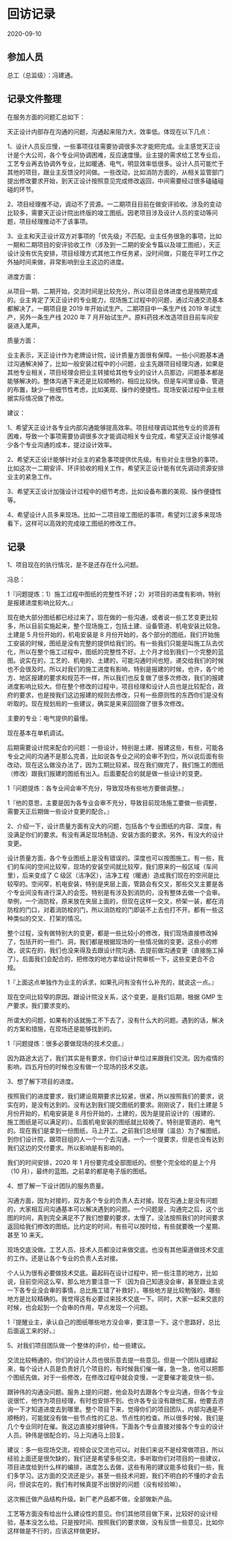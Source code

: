 # 回访记录

2020-09-10

## 参加人员

总工（总监级）：冯建通。

## 记录文件整理

在服务方面的问题汇总如下：

天正设计内部存在沟通的问题，沟通起来阻力大，效率低。体现在以下几点：

1、设计人员反应慢，一些事项往往需要协调很多次才能把完成。业主感觉天正设计是个大公司，各个专业间协调困难，反应速度慢。业主提的需求给工艺专业后，工艺专业再去协调外专业，比如暖通、电气，明显效率低很多。设计人员可能忙于其他的项目，跟业主反馈没时间做。一些改动，比如消防方面的，从相关监管部门提出修改要求开始，到天正设计按照意见完成修改返回，中间需要经过很多磕磕碰碰的环节。

2、项目经理推不动，调动不了资源。一二期项目目前在做安评验收。涉及的变动比较多，需要天正设计院出终版的竣工图纸。因老项目涉及设计人员的变动等问题，项目经理推动不了该事项。

3、业主和天正设计双方对事项的「优先级」不匹配。业主任务很急的事项，比如一期和二期项目的安评验收工作（涉及到一二期的安全专篇以及竣工图纸），天正设计没有优先安排，项目经理方式其他工作任务紧，没时间做，只能在平时工作之外抽时间来做，非常影响到业主这边的进度。

进度方面：

从项目一期、二期开始，交流时间是比较充分，所以项目总体进度也是按期完成的。业主肯定了天正设计的专业能力，现场施工过程中的问题，通过沟通交流基本都解决了。一期项目是 2019 年开始试生产。二期项目中一条生产线 2019 年试生产，另外一条生产线 2020 年 7 月开始试生产。原料药技术改造项目目前车间安装进入尾声。

质量方面：

业主表示，天正设计作为老牌设计院，设计质量方面很有保障。一些小问题基本通过沟通解决掉了，比如一般安装过程中的小问题，业主先跟项目经理沟通，如果是其他专业相关，项目经理会把业主转接给其他专业的设计人员那边，问题基本都是能够解决的。整体沟通下来还是比较顺畅的，相应比较快。但是车间里设备、管道的布置，缺少一些细节性考虑，比如美观、操作的便捷性。现场安装过程中业主根据实际情况做了修改。

建议：

1、希望天正设计各专业内部沟通能够提高效率。项目经理调动其他专业的资源有困难，导致一个事项需要协调很多次才能调动相关专业完成，希望天正设计能够减少各个专业沟通的成本，提过设计效率。

2、希望天正设计能够针对业主的紧急事项提供优先级。有些对业主很急的事项，比如这次一二期安评、环评验收的相关工作，希望天正设计能有优先调动资源安排业主的紧急工作。

3、希望天正设计加强设计过程中的细节考虑，比如设备布置的美观、操作便捷性等。

4、希望设计人员多来现场。比如一二项目竣工图纸的事项，希望刘江波多来现场看下，这样可以高效的完成竣工图纸的修改工作。

## 记录

1、项目现在的执行情况，是不是还存在什么问题。

冯总：

1『问题提炼：1）施工过程中图纸的完整性不好；2）对项目的进度有影响，特别是报建进度影响比较大。』

现在绝大部分图纸都已经过来了。现在做的一些沟通，或者说一些工艺变更比较多，所以目前实施起来，整个现场施工，包括土建、设备管道、机电安装比较急。土建是 5 月份开始的，机电安装是 8 月份开始的，各个部分的图纸，我们开始施工安装的时候，图纸是没有完整的提供给我们的。有一些我们只能是叫施工队去优化，所以在整个施工过程中，图纸的完整性不好。上个月才给到我们一个完整的蓝图。说实在的，工艺的、机电的、土建的，可能沟通时间也短，递交给我们的时候也不会很及时。所以对我们的施工进度有影响，特别是报建的时候，也许，各个地方、地区报建的要求和规范不一样，所以我们也反复做了很多次修改，我们的报建进度影响比较大。但在整个修改的过程中，项目经理和设计人员也是比较配合，政府的要求，也是按我们这边报建的规则去修改，只有一些原则性的东西你们是没有听取的。现在规划局的一些建议，确实是来来回回做了很多次修改。

主要的专业：电气提供的最慢。

现在基本在单机调试。

后期需要设计院来配合的问题：一些设计，特别是土建、报建这些，有些，可能各专业之间的沟通不是那么完善，比如说各专业之间的会审不到位，所以说后面有些改动，现在这么做没办法了，因为工期比较紧。现在我们做完了，我们施工的图纸（修改）跟我们报建的图纸有出入。后面要配合的就是做一些设计的变更。

1『问题提炼：各专业间会审不充分，导致现场有些地方要做调整。』

1『他的意思，主要是因为各专业会审不充分，导致目前现场施工要做一些调整，需要天正后期做一些设计变更的配合。』

2、介绍一下，设计质量方面有没大的问题，包括各个专业图纸的内容、深度，有没满足你们的要求。有没有满足现场制造、安装方面的要求。另外，有没大的设计变更。

设计质量方面，各个专业图纸上是没有错误的。深度也可以按图施工。有一些，我们的车间的空间比较窄，现场的安装空间就比较窄，我们原来的一般区域（车间里），后来变成了 C 级区（洁净区），洁净工程（暖通）造成我们现在的空间是比较窄的。空间窄，机电安装，特别是夹层上面，管路会有交叉，那些交叉主要是各个专业间没有进行深入的会签。特别是有涉及到消防的，没有整体去做一个会审。举例，一个消防栓，原来放在夹层上面的，但现在这样一交叉，桥架一装，都在消防栓的门口，对着消防栓的门，所以消防栓的门即装不上去也打不开。都有一些这种类似的交叉、打架的情况。

整个过程，没有做特别大的变更，都是一些比较小的修改，我们现场直接修改掉了，包括开的一些门、洞，我们都是根据现场的一些情况做的变更。这些小的修改，说实在的，我们也没来得及去跟设计院沟通、去提前做沟通变更（直接施工掉了）。后面我们会配合的，把修改的地方拿给设计院审核一下，这些变更合不合规。

1『上面这点单独作为业主的诉求，如果孔问有没有什么补充的，就说这一点。』

现在空间比较窄的原因。跟设计院没关系，这个变更，是我们后期，根据 GMP 生产要求，我们要求变的。

所谓大的问题，如果有的话就施工不下去了，没有什么大的问题。遇到的话，解决的方案和措施，在现场还是能够找到的。

1『问题提炼：很多必要做现场的技术交底。』

因为路途太远了，我们其实是有要求，你们设计单位过来跟我们交流。因为疫情的影响，四五月份的时候也没有做一个现场的技术交底。

3、想了解下项目的进度。

按照我们的进度要求，我们建设周期要求比较紧，很紧，所以按照我们的要求，说实在的，是没有达到的。没有达到我们提交图纸的要求。刚刚说了，我们土建是 5 月份开始的，机电安装是 8 月份开始的，土建的，因为是提前设计的（报建的、施工图纸是可以满足的）。后面机电安装的图纸就比较晚了。特别是管道的、电气的。现在我们是拿到一份图纸，马上开工。之前我们总经理（温总）为了催图纸，到你们设计院，跟项目组的人一个一个去沟通，一个一个提要求，但是也没有达到我们这边的交付要求。所以影响是有影响的。

我们的时间安排，2020 年 1 月份要完成全部图纸的。但整个完全给的是上个月（10 月），最终的蓝图。之前拿的都是电子版的图纸。

4、想了解一下设计团队的服务质量。

沟通方面，因为对接的，双方各个专业的负责人去对接。现在沟通上是没有问题的，大家相互间沟通基本可以解决遇到的问题。一个问题是，沟通完之后，这个出图的时间，真到完全满足不了我们想要的要求，太慢了。没法按照我们的时间要求返回给我们修改的图纸。比约定的时间，有些可以按时给，有些就要晚一个星期、甚至 10 来天。

现场交底没做。工艺人员、技术人员都没过来做交底。也没有其他渠道做技术交底的工作。还是让各个专业的负责人去对接。

个人认为很有必要做技术交底。最起码在设计过程中，把一些注意的地方，比如说，目前空间这么窄，那么地方要注意一下（因为自己知道没会审，甚至跟业主说一下各专业没会审的事情，总比施工错了补救好）。哪些地方是比较勉强的，哪些地方是比较精确的。我觉得这有必要过来技术交底一下。同时，大家一起来交底的时候，也会起到一个会审的作用，早点发现一个问题。

1『提醒业主，承认自己的图纸哪些地方没会审，要注意一下。这个思路好，总比后面返工来的好。』

5、对我们项目团队做一个整体的评价，给一些建议。

交流比较畅通的，你们的设计人员也很乐意去提一些意见。但是一个团队组建起来，每个设计人员是负责好几个项目的，有时候我们催一催，急一急，他可以把那个图纸先做。对于一些修改，在修改过程中就会变慢，一定要催才能变快一些。

跟钟伟的沟通没问题。服务上提的问题，他会及时去跟各个专业沟通，但各个专业说很忙，他作为项目经理，有时也安排不到。也许各专业没有跟他汇报，他要去咨询一下才知道进度去到哪里。整个项目下来，觉得你们的项目团队，内部沟通是不顺畅的，可能就没有做一些节点性的汇总、节点性的检查。所以很多时候，我们是几个专业同时在催。我这边直接对接钟伟，下面各个专业直接对接各个专业的设计人员。钟伟是很配合的，马上沟通马上回复。

建议：多一些现场交流，视频会议交流也可以。对我们来说不是经常做项目，所以经验上面还是很欠缺的，我们还是希望多些交流，多听取你们对项目的一些建议，项目进度给到什么样的编排，进度怎么去做，这些有用的建议能多给我们一些，我们多学习。这方面的交流还是少。甚至一些技术问题，我们不明白的不懂的才会去问，但说实在的，我们有时候真提不出很好的问题（没有经验嘛）。

这次搬迁做产品结构升级。新厂老产品都不做，全部做新产品。

工艺等方面没有给出什么建设性的意见。你们其他项目做下来，比较好的设计经验，基本没怎么给。只是按时间、按照我们的要求做，没有反馈一些意见，比如你这样做是不行的，应该这样做更好。
